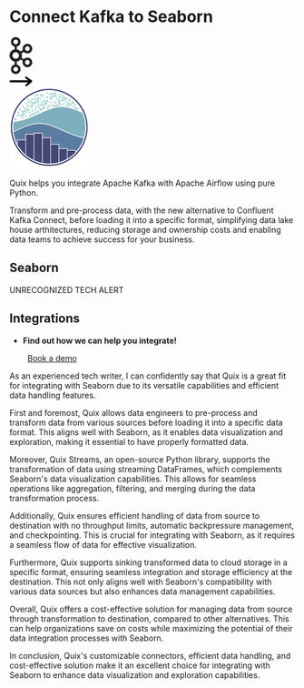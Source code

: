 # Connect Kafka to Seaborn

<div class="connect-images cards blog-grid-card" markdown>
<div>
<img src="../images/kafka_logo.png" width="40px" />
</div>
<div>
<img src="../images/arrow.svg" width="40px" />
</div>
<div>
<img src="./images/seaborn_1.jpg" />
</div>
</div>

Quix helps you integrate Apache Kafka with Apache Airflow using pure Python.

Transform and pre-process data, with the new alternative to Confluent Kafka Connect, before loading it into a specific format, simplifying data lake house arthitectures, reducing storage and ownership costs and enabling data teams to achieve success for your business.

## Seaborn

UNRECOGNIZED TECH ALERT

## Integrations

<div class="grid cards" markdown>

- __Find out how we can help you integrate!__

    <a class="md-button md-button--primary" href="https://share.hsforms.com/1iW0TmZzKQMChk0lxd_tGiw4yjw2?__hstc=175542013.2303933fbd746c0ac86d9ccbe9bc9100.1728383268831.1729603416735.1729620918855.31&__hssc=175542013.1.1729620918855&__hsfp=2132701734" target="_blank" style="margin:.5rem;">Book a demo</a>

</div>


As an experienced tech writer, I can confidently say that Quix is a great fit for integrating with Seaborn due to its versatile capabilities and efficient data handling features. 

First and foremost, Quix allows data engineers to pre-process and transform data from various sources before loading it into a specific data format. This aligns well with Seaborn, as it enables data visualization and exploration, making it essential to have properly formatted data. 

Moreover, Quix Streams, an open-source Python library, supports the transformation of data using streaming DataFrames, which complements Seaborn's data visualization capabilities. This allows for seamless operations like aggregation, filtering, and merging during the data transformation process.

Additionally, Quix ensures efficient handling of data from source to destination with no throughput limits, automatic backpressure management, and checkpointing. This is crucial for integrating with Seaborn, as it requires a seamless flow of data for effective visualization.

Furthermore, Quix supports sinking transformed data to cloud storage in a specific format, ensuring seamless integration and storage efficiency at the destination. This not only aligns well with Seaborn's compatibility with various data sources but also enhances data management capabilities.

Overall, Quix offers a cost-effective solution for managing data from source through transformation to destination, compared to other alternatives. This can help organizations save on costs while maximizing the potential of their data integration processes with Seaborn.

In conclusion, Quix's customizable connectors, efficient data handling, and cost-effective solution make it an excellent choice for integrating with Seaborn to enhance data visualization and exploration capabilities.


